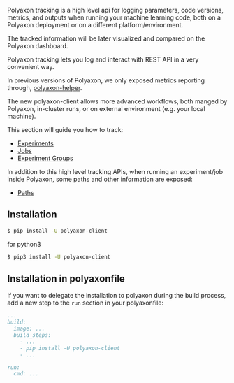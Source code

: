 Polyaxon tracking is a high level api for logging parameters, 
code versions, metrics, and outputs when running your machine learning code,
both on a Polyaxon deployment or on a different platform/environment.

The tracked information will be later visualized and compared on the Polyaxon dashboard.

Polyaxon tracking lets you log and interact with REST API in a very convenient way.


In previous versions of Polyaxon, we only exposed metrics reporting through, [polyaxon-helper](polyaxon_helper).

The new polyaxon-client allows more advanced workflows, both manged by Polyaxon, in-cluster runs, or on external environment (e.g. your local machine).

This section will guide you how to track:

 * [Experiments](experiments)
 * [Jobs](jobs)
 * [Experiment Groups](experiment_groups)
 
In addition to this high level tracking APIs, when running an experiment/job inside Polyaxon, 
some paths and other information are exposed: 

 * [Paths](paths)

## Installation

```bash
$ pip install -U polyaxon-client
```

for python3

```bash
$ pip3 install -U polyaxon-client
```


## Installation in polyaxonfile

If you want to delegate the installation to polyaxon during the build process,
add a new step to the `run` section in your polyaxonfile:

```yaml
...
build:
  image: ...
  build_steps:
    - ...
    - pip install -U polyaxon-client
    - ...

run:
  cmd: ...
```
